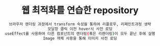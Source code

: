 

<div align="center" >

# 웹 최적화를 연습한 repository


</div>

<div align="center" >

```bash
브라우저 렌더링 과정에서 transform 속성을 통하여 리플로우, 리페인트과정 생략
모달창 클릭 이전 hover시 사전 로딩
useEffect를 사용하여 다른 컴포넌트의 렌더링(혹은 리렌더링)이 모두 끝난 후에 실행
Image 객체 사용을 통해 이미지 사전 로딩
```

</div>
